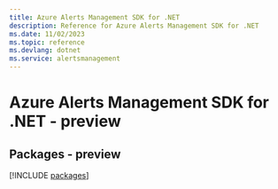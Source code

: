 ```yaml
---
title: Azure Alerts Management SDK for .NET
description: Reference for Azure Alerts Management SDK for .NET
ms.date: 11/02/2023
ms.topic: reference
ms.devlang: dotnet
ms.service: alertsmanagement
---
```

# Azure Alerts Management SDK for .NET - preview
## Packages - preview
[!INCLUDE [packages](alerts-management-index.md)]